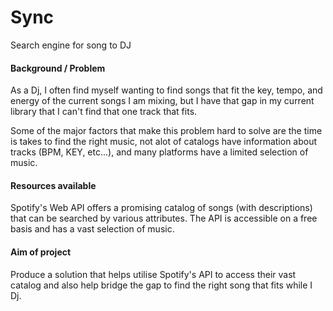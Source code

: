 # Sync
Search engine for song to DJ

<h4>Background / Problem</h4>
<p>
As a Dj, I often find myself wanting to find songs that fit the key, tempo, and energy of the current songs I am mixing, but I have that gap in my current library that I can't find that one track that fits.

Some of the major factors that make this problem hard to solve are the time is takes to find the right music, not alot of catalogs have information about tracks (BPM, KEY, etc...), and many platforms have a limited selection of music.
</p>

<h4>Resources available</h4>
<p>
Spotify's Web API offers a promising catalog of songs (with descriptions) that can be searched by various attributes. The API is accessible on a free basis and has a vast selection of music.
</p>

<h4>Aim of project</h4>
<p>
Produce a solution that helps utilise Spotify's API to access their vast catalog and also help bridge the gap to find the right song that fits while I Dj.
</p>
